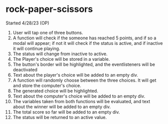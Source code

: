 # rock-paper-scissors

Started 4/28/23 (OP)

1. User will tap one of three buttons.
2. A function will check if the someone has reached 5 points, and if so a modal will appear; if not it will check if the status is active, and if inactive it will continue playing.
3. The status will change from inactive to active.
4. The Player's choice will be stored in a variable.
5. The button's border will be highlighted, and the eventlisteners will be deactivated
6. Text about the player's choice will be added to an empty div.
7. A function will randomly choose between the three choices. It will get and store the computer's choice.
8. The generated choice will be highlighted.
9. Text about the computer's choice will be added to an empty div.
10. The variables taken from both functions will be evaluated, and text about the winner will be added to an empty div.
11. The total score so far will be added to an empty div.
12. The status will be returned to an active value.
